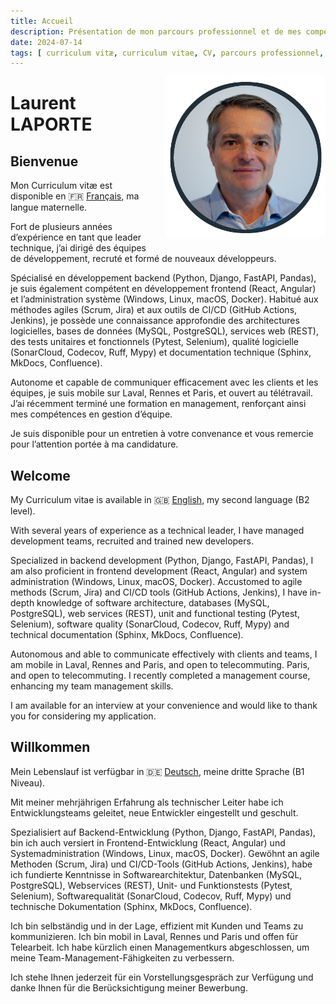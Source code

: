 ```yaml
---
title: Accueil
description: Présentation de mon parcours professionnel et de mes compétences.
date: 2024-07-14
tags: [ curriculum vitæ, curriculum vitae, CV, parcours professionnel, compétences, formation ]
---
```


<img alt="Laurent LAPORTE" src="assets/profile-laurent-laporte.png" title="Laurent LAPORTE"
style="float: right; margin: 0 0 1em 1em; width: 256px; height: 256px"/>

# Laurent LAPORTE

## Bienvenue

Mon Curriculum vitæ est disponible en 🇫🇷 [Français](fr/index.md), ma langue maternelle.

Fort de plusieurs années d’expérience en tant que leader technique, j’ai dirigé des équipes de développement, recruté et
formé de nouveaux développeurs.

Spécialisé en développement backend (Python, Django, FastAPI, Pandas), je suis également compétent en développement
frontend (React, Angular) et l’administration système (Windows, Linux, macOS, Docker).
Habitué aux méthodes agiles (Scrum, Jira) et aux outils de CI/CD (GitHub Actions, Jenkins), je possède une connaissance
approfondie des architectures logicielles, bases de données (MySQL, PostgreSQL), services web (REST), des tests
unitaires et fonctionnels (Pytest, Selenium), qualité logicielle (SonarCloud, Codecov, Ruff, Mypy) et documentation
technique (Sphinx, MkDocs, Confluence).

Autonome et capable de communiquer efficacement avec les clients et les équipes, je suis mobile sur Laval, Rennes et
Paris, et ouvert au télétravail.
J’ai récemment terminé une formation en management, renforçant ainsi mes compétences en gestion d’équipe.

Je suis disponible pour un entretien à votre convenance et vous remercie pour l’attention portée à ma candidature.

## Welcome

My Curriculum vitae is available in 🇬🇧 [English](en/index.md), my second language (B2 level).

With several years of experience as a technical leader, I have managed development teams, recruited and trained
new developers.

Specialized in backend development (Python, Django, FastAPI, Pandas), I am also proficient in frontend development
(React, Angular) and system administration (Windows, Linux, macOS, Docker).
Accustomed to agile methods (Scrum, Jira) and CI/CD tools (GitHub Actions, Jenkins), I have in-depth knowledge
of software architecture, databases (MySQL, PostgreSQL), web services (REST), unit and functional testing (Pytest,
Selenium), software quality (SonarCloud, Codecov, Ruff, Mypy) and technical documentation (Sphinx, MkDocs, Confluence).

Autonomous and able to communicate effectively with clients and teams, I am mobile in Laval, Rennes and Paris, and open
to telecommuting. Paris, and open to telecommuting.
I recently completed a management course, enhancing my team management skills.

I am available for an interview at your convenience and would like to thank you for considering my application.

## Willkommen

Mein Lebenslauf ist verfügbar in 🇩🇪 [Deutsch](de/index.md), meine dritte Sprache (B1 Niveau).

Mit meiner mehrjährigen Erfahrung als technischer Leiter habe ich Entwicklungsteams geleitet, neue Entwickler
eingestellt und geschult.

Spezialisiert auf Backend-Entwicklung (Python, Django, FastAPI, Pandas), bin ich auch versiert in Frontend-Entwicklung
(React, Angular) und Systemadministration (Windows, Linux, macOS, Docker).
Gewöhnt an agile Methoden (Scrum, Jira) und CI/CD-Tools (GitHub Actions, Jenkins), habe ich fundierte Kenntnisse
in Softwarearchitektur, Datenbanken (MySQL, PostgreSQL), Webservices (REST), Unit- und Funktionstests (Pytest,
Selenium), Softwarequalität (SonarCloud, Codecov, Ruff, Mypy) und technische Dokumentation (Sphinx, MkDocs, Confluence).

Ich bin selbständig und in der Lage, effizient mit Kunden und Teams zu kommunizieren. Ich bin mobil in Laval, Rennes
und Paris und offen für Telearbeit.
Ich habe kürzlich einen Managementkurs abgeschlossen, um meine Team-Management-Fähigkeiten zu verbessern.

Ich stehe Ihnen jederzeit für ein Vorstellungsgespräch zur Verfügung und danke Ihnen für die Berücksichtigung
meiner Bewerbung.
